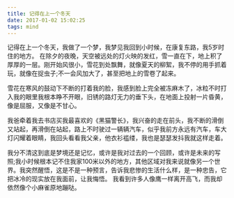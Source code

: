 ```yaml
---
title: 记得在上一个冬天
date: 2017-01-02 15:02:25
tags: mind
---
```

记得在上一个冬天，我做了一个梦，我梦见我回到小时候，在康复东路，我5岁时住的地方。
在除夕的夜晚，天空被远处的灯火映的发红，雪一直在下，地上积了厚厚的一层。刚开始风很小，雪花到处飘舞，就像夏天的柳絮，我不停的用手抓着玩，就像在捉虫子;不一会风加大了，甚至把地上的雪卷了起来。

雪花在寒风的鼓动下不断的打着我的脸，我感到脸上完全被冻麻木了，冰粒不时打入我的眼里我根本睁不开眼，旧锈的路灯无力的垂下头，在地面上投射一片昏黄，像是屈服，又像是不甘心。

我爸牵着我去书店买我最喜欢的《黑猫警长》，我兴奋的走在前头，我不断的滑倒又站起，再滑倒在站起，路上不时驶过一辆辆汽车，似乎我前方永远有汽车，车大灯闪耀着眼睛，我回头看看我父亲，他衣衫褴缕，我也是瑟瑟发抖我就这样走着。

我分不清这到底是梦境还是记忆，或许是我对过去的一个回顾，或许是未来的写照;我小时候根本记不住我家100米以外的地方，其他区域对我来说就像另一个世界。我突然醒悟，这是不是一种预言，告诉我悲惨的生活什么样，是一种忠告，它把冰冷的现实放在我面前，让我悔悟。
        我看到许多人像鹰一样离开高飞，而我却依然像个小麻雀原地蹦哒。


